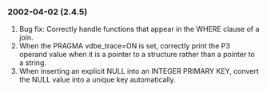 ### 2002\-04\-02 (2\.4\.5\)

1. Bug fix: Correctly handle functions that appear in the WHERE clause
 of a join.
2. When the PRAGMA vdbe\_trace\=ON is set, correctly print the P3 operand
 value when it is a pointer to a structure rather than a pointer to
 a string.
3. When inserting an explicit NULL into an INTEGER PRIMARY KEY, convert
 the NULL value into a unique key automatically.




